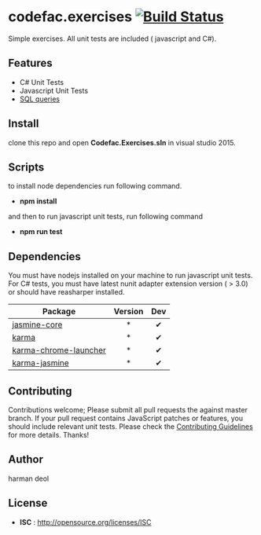 # codefac.exercises [![Build Status](https://travis-ci.org/codefac/Codefac.Exercises.png)](https://travis-ci.org/codefac/Codefac.Exercises)
Simple exercises. All unit tests are included ( javascript and C#).

## Features

 - C# Unit Tests
 - Javascript Unit Tests
 - [SQL queries](Database1/readme.md)
 
## Install

clone this repo and open **Codefac.Exercises.sln** in visual studio 2015.

## Scripts

to install node dependencies run following command.

 - **npm install**

and then to run javascript unit tests, run following command

 - **npm run test**

## Dependencies

You must have nodejs installed on your machine to run javascript unit tests. For C# tests, you must have latest nunit adapter extension version ( > 3.0) or should have reasharper installed. 

Package | Version | Dev
--- |:---:|:---:
[jasmine-core](https://www.npmjs.com/package/jasmine-core) | * | ✔
[karma](https://www.npmjs.com/package/karma) | * | ✔
[karma-chrome-launcher](https://www.npmjs.com/package/karma-chrome-launcher) | * | ✔
[karma-jasmine](https://www.npmjs.com/package/karma-jasmine) | * | ✔


## Contributing

Contributions welcome; Please submit all pull requests the against master branch. If your pull request contains JavaScript patches or features, you should include relevant unit tests. Please check the [Contributing Guidelines](contributng.md) for more details. Thanks!

## Author

harman deol

## License

 - **ISC** : http://opensource.org/licenses/ISC

